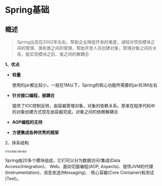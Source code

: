 # Spring基础

## 概述

> Spring出现在2002年左右，帮助企业降低开发的难度，减轻对项目模块之间的管理、类和类之间的管理，帮助开发人员创建对象，管理对象之间的关系，能实现模块之前、类之间的解耦合

**1、优点**

- **轻量**

  使用的jar都比较小，一般在1M以下，Spring的核心功能所需要的jar共3M左右

- **针对接口编程，接耦合**

  提供了IOC控制反转，由容器管理对象，对象的依赖关系，原来在程序代码中的对象创建方式现在由容器完成，对象之间的依赖解耦合

- **AOP编程的支持**

- **方便集成各种优秀的框架**

2、体系结构

<img src="https://img-blog.csdnimg.cn/20210405160312415.png?x-oss-process=image/watermark,type_ZmFuZ3poZW5naGVpdGk,shadow_10,text_aHR0cHM6Ly9ibG9nLmNzZG4ubmV0L3FxXzQ1NjUwODk5,size_16,color_FFFFFF,t_70" alt="在这里插入图片描述" style="zoom:50%;" />

Spring由20多个模块组成，它们可以分为数据访问/集成(Data Access/Integration)、 Web、面向切面编程(AOP, Aspects)、提供JVM的代理(Instrumentation)、消息发送(Messaging)、 核心容器(Core Container)和测试(Test)。

